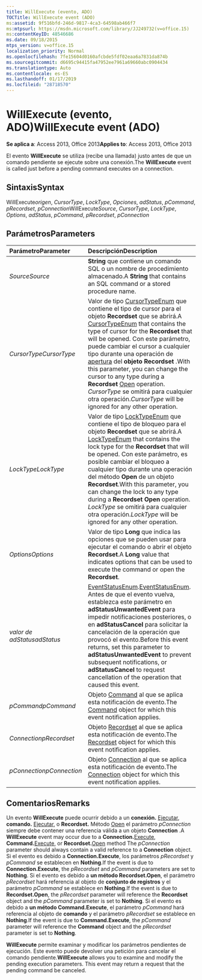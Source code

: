 ```yaml
---
title: WillExecute (evento, ADO)
TOCTitle: WillExecute event (ADO)
ms:assetid: 9f516bfd-246d-9817-4ca3-64598ab466f7
ms:mtpsurl: https://msdn.microsoft.com/library/JJ249732(v=office.15)
ms:contentKeyID: 48546686
ms.date: 09/18/2015
mtps_version: v=office.15
localization_priority: Normal
ms.openlocfilehash: 7fe15604d0160afcbde5fdf02eaa6a7831da874b
ms.sourcegitcommit: d6695c94415fa47952ee7961a69660abc0904434
ms.translationtype: Auto
ms.contentlocale: es-ES
ms.lasthandoff: 01/17/2019
ms.locfileid: "28718570"
---
```

# <a name="willexecute-event-ado"></a><span data-ttu-id="640c3-102">WillExecute (evento, ADO)</span><span class="sxs-lookup"><span data-stu-id="640c3-102">WillExecute event (ADO)</span></span>

<span data-ttu-id="640c3-103">**Se aplica a**: Access 2013, Office 2013</span><span class="sxs-lookup"><span data-stu-id="640c3-103">**Applies to**: Access 2013, Office 2013</span></span>

<span data-ttu-id="640c3-104">El evento **WillExecute** se utiliza (recibe una llamada) justo antes de que un comando pendiente se ejecute sobre una conexión.</span><span class="sxs-lookup"><span data-stu-id="640c3-104">The **WillExecute** event is called just before a pending command executes on a connection.</span></span>

## <a name="syntax"></a><span data-ttu-id="640c3-105">Sintaxis</span><span class="sxs-lookup"><span data-stu-id="640c3-105">Syntax</span></span>

<span data-ttu-id="640c3-106">WillExecute*origen*, *CursorType*, *LockType*, *Opciones*, *adStatus*, *pCommand*, *pRecordset*, *pConnection*</span><span class="sxs-lookup"><span data-stu-id="640c3-106">WillExecute*Source*, *CursorType*, *LockType*, *Options*, *adStatus*, *pCommand*, *pRecordset*, *pConnection*</span></span>

## <a name="parameters"></a><span data-ttu-id="640c3-107">Parámetros</span><span class="sxs-lookup"><span data-stu-id="640c3-107">Parameters</span></span>

|<span data-ttu-id="640c3-108">Parámetro</span><span class="sxs-lookup"><span data-stu-id="640c3-108">Parameter</span></span>|<span data-ttu-id="640c3-109">Descripción</span><span class="sxs-lookup"><span data-stu-id="640c3-109">Description</span></span>|
|:--------|:----------|
|<span data-ttu-id="640c3-110">*Source*</span><span class="sxs-lookup"><span data-stu-id="640c3-110">*Source*</span></span> |<span data-ttu-id="640c3-111">**String** que contiene un comando SQL o un nombre de procedimiento almacenado.</span><span class="sxs-lookup"><span data-stu-id="640c3-111">A **String** that contains an SQL command or a stored procedure name.</span></span>|
|<span data-ttu-id="640c3-112">*CursorType*</span><span class="sxs-lookup"><span data-stu-id="640c3-112">*CursorType*</span></span> |<span data-ttu-id="640c3-113">Valor de tipo [CursorTypeEnum](cursortypeenum.md) que contiene el tipo de cursor para el objeto **Recordset** que se abrirá.</span><span class="sxs-lookup"><span data-stu-id="640c3-113">A [CursorTypeEnum](cursortypeenum.md) that contains the type of cursor for the **Recordset** that will be opened.</span></span> <span data-ttu-id="640c3-114">Con este parámetro, puede cambiar el cursor a cualquier tipo durante una operación de [apertura](open-method-ado-recordset.md) del **objeto Recordset** .</span><span class="sxs-lookup"><span data-stu-id="640c3-114">With this parameter, you can change the cursor to any type during a **Recordset** [Open](open-method-ado-recordset.md) operation.</span></span> <span data-ttu-id="640c3-115">*CursorType* se omitirá para cualquier otra operación.</span><span class="sxs-lookup"><span data-stu-id="640c3-115">*CursorType* will be ignored for any other operation.</span></span>|
|<span data-ttu-id="640c3-116">*LockType*</span><span class="sxs-lookup"><span data-stu-id="640c3-116">*LockType*</span></span> |<span data-ttu-id="640c3-117">Valor de tipo [LockTypeEnum](locktypeenum.md) que contiene el tipo de bloqueo para el objeto **Recordset** que se abrirá.</span><span class="sxs-lookup"><span data-stu-id="640c3-117">A [LockTypeEnum](locktypeenum.md) that contains the lock type for the **Recordset** that will be opened.</span></span> <span data-ttu-id="640c3-118">Con este parámetro, es posible cambiar el bloqueo a cualquier tipo durante una operación del método **Open** de un objeto **Recordset**.</span><span class="sxs-lookup"><span data-stu-id="640c3-118">With this parameter, you can change the lock to any type during a **Recordset** **Open** operation.</span></span> <span data-ttu-id="640c3-119">*LockType* se omitirá para cualquier otra operación.</span><span class="sxs-lookup"><span data-stu-id="640c3-119">*LockType* will be ignored for any other operation.</span></span>|
|<span data-ttu-id="640c3-120">*Options*</span><span class="sxs-lookup"><span data-stu-id="640c3-120">*Options*</span></span> |<span data-ttu-id="640c3-121">Valor de tipo **Long** que indica las opciones que se pueden usar para ejecutar el comando o abrir el objeto **Recordset**.</span><span class="sxs-lookup"><span data-stu-id="640c3-121">A **Long** value that indicates options that can be used to execute the command or open the **Recordset**.</span></span>|
|<span data-ttu-id="640c3-122">*valor de adStatus*</span><span class="sxs-lookup"><span data-stu-id="640c3-122">*adStatus*</span></span> |<span data-ttu-id="640c3-123">[EventStatusEnum](eventstatusenum.md).</span><span class="sxs-lookup"><span data-stu-id="640c3-123">[EventStatusEnum](eventstatusenum.md).</span></span> <span data-ttu-id="640c3-124">Antes de que el evento vuelva, establezca este parámetro en **adStatusUnwantedEvent** para impedir notificaciones posteriores, o en **adStatusCancel** para solicitar la cancelación de la operación que provocó el evento.</span><span class="sxs-lookup"><span data-stu-id="640c3-124">Before this event returns, set this parameter to **adStatusUnwantedEvent** to prevent subsequent notifications, or **adStatusCancel** to request cancellation of the operation that caused this event.</span></span>|
|<span data-ttu-id="640c3-125">*pCommand*</span><span class="sxs-lookup"><span data-stu-id="640c3-125">*pCommand*</span></span> |<span data-ttu-id="640c3-126">Objeto [Command](command-object-ado.md) al que se aplica esta notificación de evento.</span><span class="sxs-lookup"><span data-stu-id="640c3-126">The [Command](command-object-ado.md) object for which this event notification applies.</span></span>|
|<span data-ttu-id="640c3-127">*Connection*</span><span class="sxs-lookup"><span data-stu-id="640c3-127">*pRecordset*</span></span> |<span data-ttu-id="640c3-128">Objeto [Recordset](recordset-object-ado.md) al que se aplica esta notificación de evento.</span><span class="sxs-lookup"><span data-stu-id="640c3-128">The [Recordset](recordset-object-ado.md) object for which this event notification applies.</span></span>|
|<span data-ttu-id="640c3-129">*pConnection*</span><span class="sxs-lookup"><span data-stu-id="640c3-129">*pConnection*</span></span> |<span data-ttu-id="640c3-130">Objeto [Connection](connection-object-ado.md) al que se aplica esta notificación de evento.</span><span class="sxs-lookup"><span data-stu-id="640c3-130">The [Connection](connection-object-ado.md) object for which this event notification applies.</span></span>|

## <a name="remarks"></a><span data-ttu-id="640c3-131">Comentarios</span><span class="sxs-lookup"><span data-stu-id="640c3-131">Remarks</span></span>

<span data-ttu-id="640c3-132">Un evento **WillExecute** puede ocurrir debido a un **conexión.** [Ejecutar](https://docs.microsoft.com/office/vba/access/concepts/miscellaneous/execute-method-ado-connection), **comando.** [Ejecutar](https://docs.microsoft.com/office/vba/access/concepts/miscellaneous/execute-method-ado-command), o **Recordset.** Método [Open](open-method-ado-recordset.md) el parámetro *pConnection* siempre debe contener una referencia válida a un objeto **Connection** .</span><span class="sxs-lookup"><span data-stu-id="640c3-132">A **WillExecute** event may occur due to a **Connection.**[Execute](https://docs.microsoft.com/office/vba/access/concepts/miscellaneous/execute-method-ado-connection), **Command.**[Execute](https://docs.microsoft.com/office/vba/access/concepts/miscellaneous/execute-method-ado-command), or **Recordset.**[Open](open-method-ado-recordset.md) method The *pConnection* parameter should always contain a valid reference to a **Connection** object.</span></span> <span data-ttu-id="640c3-133">Si el evento es debido a **Connection.Execute**, los parámetros *pRecordset* y *pCommand* se establecen en **Nothing**.</span><span class="sxs-lookup"><span data-stu-id="640c3-133">If the event is due to **Connection.Execute**, the *pRecordset* and *pCommand* parameters are set to **Nothing**.</span></span> <span data-ttu-id="640c3-134">Si el evento es debido a **un método Recordset.Open**, el parámetro *pRecordset* hará referencia al objeto de **conjunto de registros** y el parámetro *pCommand* se establece en **Nothing**.</span><span class="sxs-lookup"><span data-stu-id="640c3-134">If the event is due to **Recordset.Open**, the *pRecordset* parameter will reference the **Recordset** object and the *pCommand* parameter is set to **Nothing**.</span></span> <span data-ttu-id="640c3-135">Si el evento es debido a **un método Command.Execute**, el parámetro *pCommand* hará referencia al objeto de **comando** y el parámetro *pRecordset* se establece en **Nothing**.</span><span class="sxs-lookup"><span data-stu-id="640c3-135">If the event is due to **Command.Execute**, the *pCommand* parameter will reference the **Command** object and the *pRecordset* parameter is set to **Nothing**.</span></span>

<span data-ttu-id="640c3-p105">**WillExecute** permite examinar y modificar los parámetros pendientes de ejecución. Este evento puede devolver una petición para cancelar el comando pendiente.</span><span class="sxs-lookup"><span data-stu-id="640c3-p105">**WillExecute** allows you to examine and modify the pending execution parameters. This event may return a request that the pending command be canceled.</span></span>

